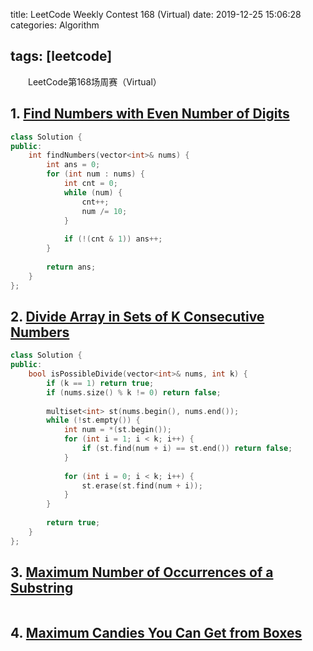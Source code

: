 title: LeetCode Weekly Contest 168 (Virtual)
date: 2019-12-25 15:06:28
categories: Algorithm

tags: [leetcode]
---

　　LeetCode第168场周赛（Virtual）

<!-- more -->

## 1. [Find Numbers with Even Number of Digits](https://leetcode.com/contest/weekly-contest-168/problems/find-numbers-with-even-number-of-digits/)

```C++
class Solution {
public:
    int findNumbers(vector<int>& nums) {
        int ans = 0;
        for (int num : nums) {
            int cnt = 0;
            while (num) {
                cnt++;
                num /= 10;
            }
            
            if (!(cnt & 1)) ans++;
        }
        
        return ans;
    }
};
```

## 2. [Divide Array in Sets of K Consecutive Numbers](https://leetcode.com/contest/weekly-contest-168/problems/divide-array-in-sets-of-k-consecutive-numbers/)

```C++
class Solution {
public:
    bool isPossibleDivide(vector<int>& nums, int k) {
        if (k == 1) return true;
        if (nums.size() % k != 0) return false;
        
        multiset<int> st(nums.begin(), nums.end());
        while (!st.empty()) {
            int num = *(st.begin());
            for (int i = 1; i < k; i++) {
                if (st.find(num + i) == st.end()) return false;
            }
            
            for (int i = 0; i < k; i++) {
                st.erase(st.find(num + i));
            }
        }
        
        return true;
    }
};
```

## 3. [Maximum Number of Occurrences of a Substring](https://leetcode.com/contest/weekly-contest-168/problems/maximum-number-of-occurrences-of-a-substring/)

```C++

```

## 4. [Maximum Candies You Can Get from Boxes](https://leetcode.com/contest/weekly-contest-168/problems/maximum-candies-you-can-get-from-boxes/)

```C++

```

